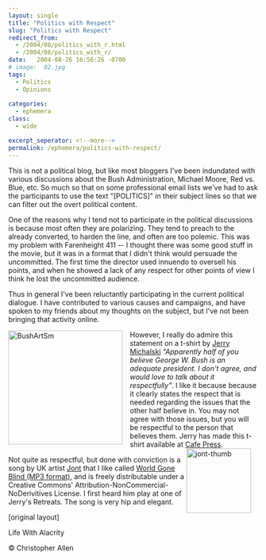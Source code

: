 ```yaml
---
layout: single
title: "Politics with Respect"
slug: "Politics with Respect"
redirect_from:
  - /2004/08/politics_with_r.html
  - /2004/08/politics_with_r/
date:   2004-08-26 16:56:26 -0700
# image:  02.jpg
tags: 
  - Politics
  - Opinions
  
categories:
  - ephemera
class:
  - wide

excerpt_seperator: <!--more-->
permalink: /ephemera/politics-with-respect/
---
```


This is not a political blog, but like most bloggers I've been indundated with various discussions about the Bush Administration, Michael Moore, Red vs. Blue, etc. So much so that on some professional email lists we've had to ask the participants to use the text "\[POLITICS\]" in their subject lines so that we can filter out the overt political content.

One of the reasons why I tend not to participate in the political discussions is because most often they are polarizing. They tend to preach to the already converted, to harden the line, and often are too polemic. This was my problem with Farenheight 411 -- I thought there was some good stuff in the movie, but it was in a format that I didn't think would persuade the uncommitted. The first time the director used innuendo to oversell his points, and when he showed a lack of any respect for other points of view I think he lost the uncommitted audience.

Thus in general I've been reluctantly participating in the current political dialogue. I have contributed to various causes and campaigns, and have spoken to my friends about my thoughts on the subject, but I've not been bringing that activity online.

<a href="https://web.archive.org/web/20050117010708/http://sociate.com/blog/archives/2004_07_01_archive.html#109113435166448725"><img width="230px" style=" margin-right:15px" align="left"  src="{{ site.url }}{{ site.baseurl }}/assets/images/BushArtSm.jpg" alt="BushArtSm"/></a>However, I really do admire this statement on a t-shirt by [Jerry Michalski](http://sociate.com/) _"Apparently half of you believe George W. Bush is an adequate president. I don't agree, and would love to talk about it respectfully"_. I like it because because it clearly states the respect that is needed regarding the issues that the other half believe in. You may not agree with those issues, but you will be respectful to the person that believes them. Jerry has made this t-shirt available at [Cafe Press](http://www.cafeshops.com/sociate.12621018).<a href="#"><img width="130px" style=" margin-right:15px" align="right"  src="{{ site.url }}{{ site.baseurl }}/assets/images/jont-thumb.jpg" alt="jont-thumb"/></a>

Not quite as respectful, but done with conviction is a song by UK artist [Jont](http://www.waragainstsleep.com/) that I like called [World Gone Blind (MP3 format)](https://web.archive.org/web/20120112051756/http://www.yi-tan.com/mp3s/Jont-WorldGoneBlind.mp3), and is freely distributable under a Creative Commons' Attribution-NonCommercial-NoDerivitives License. I first heard him play at one of Jerry's Retreats. The song is very hip and elegant.

[original layout]

Life With Alacrity

© Christopher Allen
